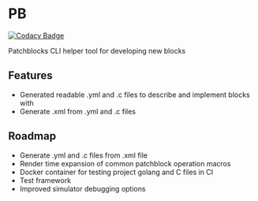 # PB
[![Codacy Badge](https://api.codacy.com/project/badge/Grade/189f2cf2145c4629bc9cf55c79cf0c28)](https://www.codacy.com?utm_source=github.com&amp;utm_medium=referral&amp;utm_content=twhiston/pb&amp;utm_campaign=Badge_Grade)

Patchblocks CLI helper tool for developing new blocks

## Features

- Generated readable .yml and .c files to describe and implement blocks with
- Generate .xml from .yml and .c files

## Roadmap

- Generate .yml and .c files from .xml file
- Render time expansion of common patchblock operation macros
- Docker container for testing project golang and C files in CI
- Test framework
- Improved simulator debugging options
